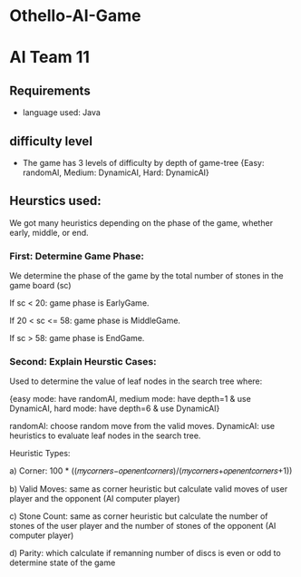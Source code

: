 # Othello-AI-Game
# AI Team 11

## Requirements
* language used: Java
## difficulty level
* The game has 3 levels of difficulty by depth of game-tree {Easy: randomAI, Medium: DynamicAI, Hard: DynamicAI}

## Heurstics used:
We got many heuristics depending on the phase of the game, whether early, middle, or end.

### First: Determine Game Phase:
We determine the phase of the game by the total number of stones in the game board (sc)

If sc < 20: game phase is EarlyGame.

If 20 < sc <= 58: game phase is MiddleGame.

If sc > 58: game phase is EndGame.

### Second: Explain Heurstic Cases:

Used to determine the value of leaf nodes in the search tree where:

{easy mode: have randomAI, medium mode: have depth=1 & use DynamicAI, hard mode: have depth=6 & use DynamicAI}

randomAI: choose random move from the valid moves.
DynamicAI: use heuristics to evaluate leaf nodes in the search tree.

Heuristic Types:

a) Corner: 100 * ((𝑚𝑦𝑐𝑜𝑟𝑛𝑒𝑟𝑠−𝑜𝑝𝑒𝑛𝑒𝑛𝑡𝑐𝑜𝑟𝑛𝑒𝑟𝑠)/(𝑚𝑦𝑐𝑜𝑟𝑛𝑒𝑟𝑠+𝑜𝑝𝑒𝑛𝑒𝑛𝑡𝑐𝑜𝑟𝑛𝑒𝑟𝑠+1))

b) Valid Moves: same as corner heuristic but calculate valid moves of user player and the opponent
(AI computer player)

c) Stone Count: same as corner heuristic but calculate the number of stones of the user player and 
the number of stones of the opponent (AI computer player)

d) Parity: which calculate if remanning number of discs is even or odd to determine state of the 
game
